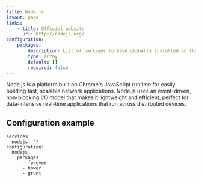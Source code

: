 ```yaml
---
title: Node.js
layout: page
links:
    - title: Official website
      url: http://nodejs.org/
configuration: 
    packages: 
        description: List of packages to have globally installed on the server
        type: array
        default: []
        required: false
---
```

Node.js is a platform built on Chrome's JavaScript runtime for easily building fast, scalable network applications. Node.js uses an event-driven, non-blocking I/O model that makes it lightweight and efficient, perfect for data-intensive real-time applications that run across distributed devices.

## Configuration example

    services:
      nodejs: '*'
    configuration:
      nodejs: 
        packages:
          - forever
          - bower
          - grunt
